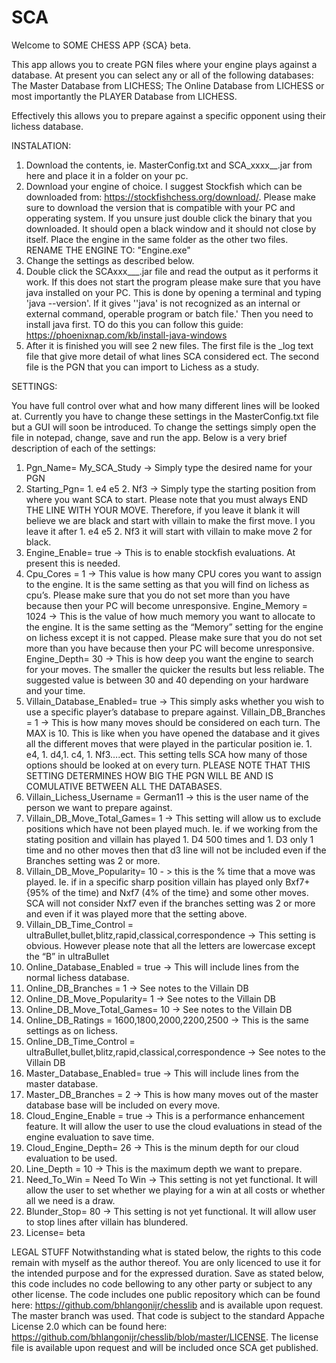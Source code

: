 # SCA
Welcome to SOME CHESS APP {SCA} beta.

This app allows you to create PGN files where your engine plays against a database. At present you can select any or all of the following databases: The Master Database from LICHESS; The Online Database from LICHESS or most importantly the PLAYER Database from LICHESS. 

Effectively this allows you to prepare against a specific opponent using their lichess database.

INSTALATION: 
1)	Download the contents, ie. MasterConfig.txt and SCA_xxxx__.jar from here and place it in a folder on your pc.
2)	Download your engine of choice. I suggest Stockfish which can be downloaded from: https://stockfishchess.org/download/. Please make sure to download the version that is compatible with your PC and opperating system. If you unsure just double click the binary that you downloaded. It should open a black window and it should not close by itself. Place the engine in the same folder as the other two files. RENAME THE ENGINE TO: "Engine.exe"
3)	Change the settings as described below.
4)	Double click the SCAxxx___.jar file and read the output as it performs it work. If this does not start the program please make sure that you have java installed on your PC. This is done by opening a terminal and typing 'java --version'. If it gives ''java' is not recognized as an internal or external command,
operable program or batch file.' Then you need to install java first. TO do this you can follow this guide: https://phoenixnap.com/kb/install-java-windows
5)	After it is finished you will see 2 new files. The first file is the _log text file that give more detail of what lines SCA considered ect. The second file is the PGN that you can import to Lichess as a study.

SETTINGS:


You have full control over what and how many different lines will be looked at. Currently you have to change these settings in the MasterConfig.txt file but a GUI will soon be introduced. 
To change the settings simply open the file in notepad, change, save and run the app. Below is a very brief description of each of the settings:
1) Pgn_Name= My_SCA_Study -> Simply type the desired name for your PGN 
2) Starting_Pgn= 1. e4 e5 2. Nf3 -> Simply type the starting position from where you want SCA to start. Please note that you must always END THE LINE WITH YOUR MOVE. Therefore, if you leave it blank it will believe we are black and start with villain to make the first move. I you leave it after 1. e4 e5 2. Nf3 it will start with villain to make move 2 for black. 
3) Engine_Enable= true -> This is to enable stockfish evaluations. At present this is needed.
4) Cpu_Cores = 1 -> This value is how many CPU cores you want to assign to the engine. It is the same setting as that you will find on lichess as cpu’s. Please make sure that you do not set more than you have because then your PC will become unresponsive. 
Engine_Memory = 1024 -> This is the value of how much memory you want to allocate to the engine. It is the same setting as the “Memory” setting for the engine on lichess except it is not capped. Please make sure that you do not set more than you have because then your PC will become unresponsive.
Engine_Depth= 30 -> This is how deep you want the engine to search for your moves. The smaller the quicker the results but less reliable. The suggested value is between 30 and 40 depending on your hardware and your time. 
5)  Villain_Database_Enabled= true -> This simply asks whether you wish to use a specific player’s database to prepare against.
Villain_DB_Branches = 1 -> This is how many moves should be considered on each turn. The MAX is 10. This is like when you have opened the database and it gives all the different moves that were played in the particular position ie. 1. e4, 1. d4,1. c4, 1. Nf3….ect. This setting tells SCA how many of those options should be looked at on every turn. PLEASE NOTE THAT THIS SETTING DETERMINES HOW BIG THE PGN WILL BE AND IS COMULATIVE BETWEEN ALL THE DATABASES.
6)  Villain_Lichess_Username = German11 -> this is the user name of the person we want to prepare against.
7)  Villain_DB_Move_Total_Games= 1 ->  This setting will allow us to exclude positions which have not been played much. Ie. if we working from the stating position and villain has played 1. D4 500 times and 1. D3 only 1 time and no other moves then that d3 line will not be included even if the Branches setting was 2 or more.
8)  Villain_DB_Move_Popularity= 10 - > this is the % time that a move was played. Ie. if in a specific sharp position villain has played only Bxf7+ {95% of the time) and Nxf7 (4% of the time} and some other moves. SCA will not consider Nxf7 even if the branches setting was 2 or more and even if it was played more that the setting above.
9)  Villain_DB_Time_Control = ultraBullet,bullet,blitz,rapid,classical,correspondence -> This setting is obvious. However please note that all the letters are lowercase except the “B” in ultraBullet
10)  Online_Database_Enabled = true -> This will include lines from the normal lichess database.
11)  Online_DB_Branches = 1 -> See notes to the Villain DB 
12)  Online_DB_Move_Popularity= 1 -> See notes to the Villain DB 
13)  Online_DB_Move_Total_Games= 10 -> See notes to the Villain DB 
14)  Online_DB_Ratings = 1600,1800,2000,2200,2500 -> This is the same settings as on lichess.
15)  Online_DB_Time_Control = ultraBullet,bullet,blitz,rapid,classical,correspondence  -> See notes to the Villain DB 
16)  Master_Database_Enabled= true -> This will include lines from the master database.
17)  Master_DB_Branches = 2 -> This is how many moves out of the master database base will be included on every move.
18)  Cloud_Engine_Enable = true -> This is a performance enhancement feature. It will allow the user to use the cloud evaluations in stead of the engine evaluation to save time. 
19)  Cloud_Engine_Depth= 26 -> This is the minum depth for our cloud evaluation to be used.
20)  Line_Depth = 10 -> This is the maximum depth we want to prepare. 
21)  Need_To_Win = Need To Win -> This setting is not yet functional. It will allow the user to set whether we playing for a win at all costs or whether all we need is a draw. 
22)  Blunder_Stop= 80 -> This setting is not yet functional. It will allow user to stop lines after villain has blundered.
23)  License= beta


LEGAL STUFF
Notwithstanding what is stated below, the rights to this code remain with myself as the author thereof. You are only licenced to use it for the intended purpose and for the expressed duration.
Save as stated below, this code includes no code bellowing to any other party or subject to any other license.
The code includes one public repository which can be found here: https://github.com/bhlangonijr/chesslib and is available upon request. The master branch was used. That code is subject to the standard Appache License 2.0 which can be found here: https://github.com/bhlangonijr/chesslib/blob/master/LICENSE. The license file is available upon request and will be included once SCA get published.
 

